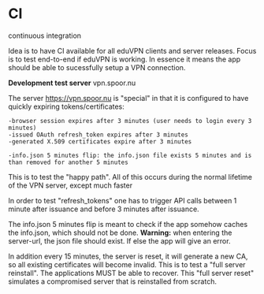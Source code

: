# CI
continuous integration

Idea is to have CI available for all eduVPN clients and server releases. Focus is to test end-to-end if eduVPN is working. In essence it means the app should be able to sucessfully setup a VPN connection.


**Development test server**
vpn.spoor.nu

The server https://vpn.spoor.nu is "special" in that it is configured to have quickly expiring tokens/certificates:

    -browser session expires after 3 minutes (user needs to login every 3 minutes)
    -issued OAuth refresh_token expires after 3 minutes
    -generated X.509 certificates expire after 3 minutes

    -info.json 5 minutes flip: the info.json file exists 5 minutes and is than removed for another 5 minutes

   
This is to test the "happy path". All of this occurs during the normal lifetime of the VPN server, except much faster

In order to test "refresh_tokens" one has to trigger API calls between 1 minute after issuance and before 3 minutes after issuance.

The info.json 5 minutes flip is meant to check if the app somehow caches the info.json, which should not be done. **Warning:** when entering the server-url, the json file should exist. If else the app will give an error.

In addition every 15 minutes, the server is reset, it will generate a new CA, so all existing certificates will become invalid. This is to test a "full server reinstall". The applications MUST be able to recover. This "full server reset" simulates a compromised server that is reinstalled from scratch.
